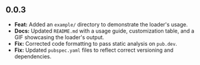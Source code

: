 ## 0.0.3

* **Feat:** Added an `example/` directory to demonstrate the loader's usage.
* **Docs:** Updated `README.md` with a usage guide, customization table, and a GIF showcasing the loader's output.
* **Fix:** Corrected code formatting to pass static analysis on `pub.dev`.
* **Fix:** Updated `pubspec.yaml` files to reflect correct versioning and dependencies.